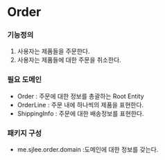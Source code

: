# Order

### 기능정의
1. 사용자는 제품들을 주문한다.
2. 사용자는 제품들에 대한 주문을 취소한다.

### 필요 도메인
- Order : 주문에 대한 정보를 총괄하는 Root Entity
- OrderLine : 주문 내에 하나씩의 제품을 표현한다.
- ShippingInfo : 주문에 대한 배송정보를 표현한다.

### 패키지 구성
- me.sjlee.order.domain :도메인에 대한 정보를 갖는다.